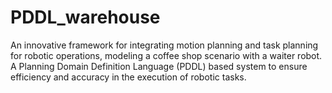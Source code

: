 # PDDL_warehouse
An innovative framework for integrating motion planning and
task planning for robotic operations, modeling a coffee shop scenario with a waiter robot. A Planning Domain Definition Language (PDDL) based system to ensure efficiency
and accuracy in the execution of robotic tasks.
